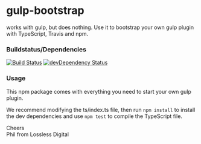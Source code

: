 # gulp-bootstrap
works with gulp, but does nothing. Use it to bootstrap your own gulp plugin with TypeScript, Travis and npm.

### Buildstatus/Dependencies
[![Build Status](https://travis-ci.org/pushrocks/gulp-bootstrap.svg?branch=master)](https://travis-ci.org/pushrocks/gulp-bootstrap)
[![devDependency Status](https://david-dm.org/pushrocks/gulp-bootstrap/dev-status.svg)](https://david-dm.org/pushrocks/gulp-bootstrap#info=devDependencies)

### Usage
This npm package comes with everything you need to start your own gulp plugin.

We recommend modifying the ts/index.ts file, 
then run `npm install` to install the dev dependencies
and use `npm test` to compile the TypeScript file.
 
Cheers  
Phil from Lossless Digital
